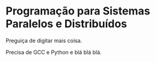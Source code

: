 # Programação para Sistemas Paralelos e Distribuídos

Preguiça de digitar mais coisa.

Precisa de GCC e Python e blá blá blá.
